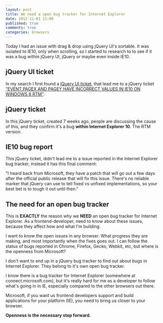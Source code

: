 ```yaml
---
layout: post
title: We need a open bug tracker for Internet Explorer
date: 2012-11-01 11:00
published: true
comments: true
categories: browsers
---
```


Today I had an issue with drag & drop using jQuery UI's sortable. It was isolated to IE10, only when scrolling, so I started to research to to see if it was a bug within jQuery UI, jQuery or maybe even inside IE10.

<!--more-->

## jQuery UI ticket

In my search I first found a [jQuery UI ticket](http://bugs.jqueryui.com/ticket/8633), that lead me to a jQuery ticket ["EVENT.PAGEX AND PAGEY HAVE INCORRECT VALUES IN IE10 ON WINDOWS 8 RTM"](http://bugs.jquery.com/ticket/12343).

## jQuery ticket

In this jQuery ticket, created 7 weeks ago, people are discussing the cause of this, and they confirm it's a bug **within Internet Explorer 10**. The RTM version.

## IE10 bug report

This jQuery ticket, didn't lead me to a issue reported in the Internet Explorer bug tracker, instead it has this final comment:

"I heard back from Microsoft, they have a patch that will go out a few days after the official public release that will fix this issue. There's no reliable marker that jQuery can use to tell fixed vs unfixed implementations, so your best bet is to tough it out until then."

## The need for an open bug tracker

This is **EXACTLY** the reason why we **NEED** an open bug tracker for Internet Explorer. As a frontend-developer, need to know about these issues, because they affect how and what I'm building.

I want to know the open issues in any browser. What progress they are making, and most importantly when the fixes goes out. I can follow the status of bugs reported in Chrome, Firefox, Gecko, Webkit, etc, but where is the openness from Microsoft?

I don't want to end up in a jQuery bug tracker to find out about bugs in Internet Explorer. They belong to it's own open bug tracker.

I know there is a bug tracker for Internet Explorer (somewhere at connect.microsoft.com), but it's really hard for me as a developer to follow what's going in in IE, especially compared to the other browsers out there.

Microsoft, if you want us frontend developers support and build applications for your platform (IE), you need to bring us closer to your browser.

**Openness is the necessary step forward.**
